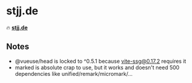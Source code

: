 # stjj.de

🔥 [**stjj.de**](https://stjj.de)

## Notes
- @vueuse/head is locked to ^0.5.1 because vite-ssg@0.17.2 requires it
- marked is absolute crap to use, but it works and doesn't need 500 dependencies like unified/remark/micromark/...

